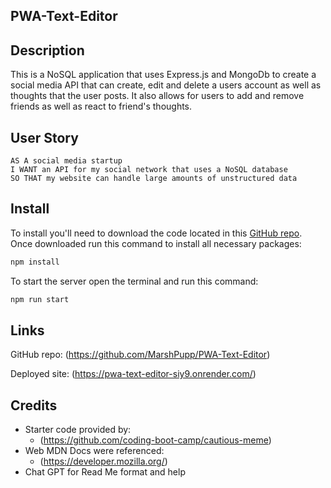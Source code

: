 ## PWA-Text-Editor

## Description
This is a NoSQL application that uses Express.js and MongoDb to create a social media API that can create, edit and delete a users account as well as thoughts that the user posts. It also allows for users to add and remove friends as well as react to friend's thoughts.

## User Story
~~~
AS A social media startup
I WANT an API for my social network that uses a NoSQL database
SO THAT my website can handle large amounts of unstructured data
~~~

## Install
To install you'll need to download the code located in this [GitHub repo](https://github.com/MarshPupp/PWA-Text-Editor). Once downloaded run this command to install all necessary packages:
```sh
npm install
```
To start the server open the terminal and run this command:
```sh
npm run start
```

## Links
GitHub repo: (https://github.com/MarshPupp/PWA-Text-Editor)

Deployed site: (https://pwa-text-editor-siy9.onrender.com/)

## Credits
* Starter code provided by:
  * (https://github.com/coding-boot-camp/cautious-meme)
* Web MDN Docs were referenced:
  * (https://developer.mozilla.org/) 
* Chat GPT for Read Me format and help

